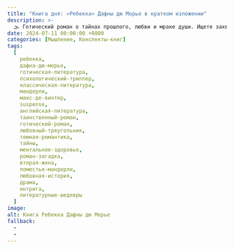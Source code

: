 ```yaml
---
title: "Книга дня: «Ребекка» Дафны дю Морье в кратком изложении"
description: >-
  🌫️ Готический роман о тайнах прошлого, любви и мраке души. Ищете захватывающий роман? "Ребекка" Дафны дю Морье — готическая история любви, тайн, где тень Ребекки преследует поместье Мандерли!
date: 2024-07-11 00:00:00 +0800
categories: [Мышление, Конспекты-книг]
tags:
  [
    ребекка,
    дафна-дю-морье,
    готическая-литература,
    психологический-триллер,
    классическая-литература,
    мандерли,
    макс-де-винтер,
    suspense,
    английская-литература,
    таинственный-роман,
    готический-роман,
    любовный-треугольник,
    темная-романтика,
    тайны,
    ментальное-здоровье,
    роман-загадка,
    вторая-жена,
    поместье-мандерли,
    любовная-история,
    драма,
    интрига,
    литературные-шедевры
  ]
image: 
alt: Книга Ребекка Дафны дю Морье
fallback:
  - 
  - 
---
```

